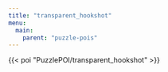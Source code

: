```yaml
---
title: "transparent_hookshot"
menu:
  main:
    parent: "puzzle-pois"
---
```


{{< poi "PuzzlePOI/transparent_hookshot" >}}
